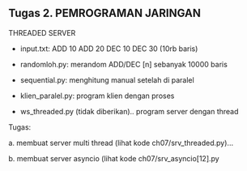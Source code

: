 
Tugas 2. PEMROGRAMAN JARINGAN
----------------------------

THREADED SERVER

- input.txt:
	ADD 10
	ADD 20
	DEC 10
	DEC 30
	(10rb baris)

- randomloh.py:
	merandom ADD/DEC [n] sebanyak 10000 baris

- sequential.py:
	menghitung manual setelah di paralel

- klien_paralel.py:
	program klien dengan proses

- ws_threaded.py (tidak diberikan)..
	program server dengan thread

Tugas:

a. membuat server multi thread (lihat kode ch07/srv_threaded.py)...

b. membuat server asyncio (lihat kode ch07/srv_asyncio[12].py
